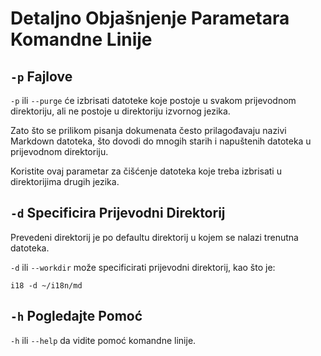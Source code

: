 # Detaljno Objašnjenje Parametara Komandne Linije

## `-p` Fajlove

`-p` ili `--purge` će izbrisati datoteke koje postoje u svakom prijevodnom direktoriju, ali ne postoje u direktoriju izvornog jezika.

Zato što se prilikom pisanja dokumenata često prilagođavaju nazivi Markdown datoteka, što dovodi do mnogih starih i napuštenih datoteka u prijevodnom direktoriju.

Koristite ovaj parametar za čišćenje datoteka koje treba izbrisati u direktorijima drugih jezika.

## `-d` Specificira Prijevodni Direktorij

Prevedeni direktorij je po defaultu direktorij u kojem se nalazi trenutna datoteka.

`-d` ili `--workdir` može specificirati prijevodni direktorij, kao što je:

```
i18 -d ~/i18n/md
```

## `-h` Pogledajte Pomoć

`-h` ili `--help` da vidite pomoć komandne linije.